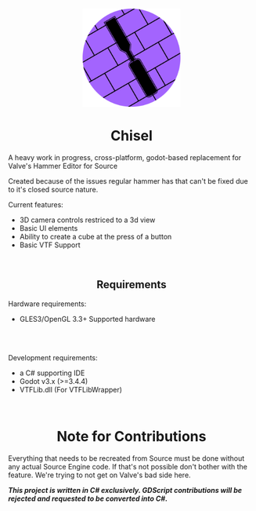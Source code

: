 <p align="center">
<img src="./chisel-icon.svg" width="200" height="200">
<h1 align="center">Chisel</h1>
</p>
A heavy work in progress, cross-platform, godot-based replacement for Valve's Hammer Editor for Source

Created because of the issues regular hammer has that can't be fixed due to it's closed source nature.

Current features:
- 3D camera controls restriced to a 3d view
- Basic UI elements
- Ability to create a cube at the press of a button
- Basic VTF Support
<br>
<h2 align="center"> Requirements </h2>

Hardware requirements:
- GLES3/OpenGL 3.3+ Supported hardware
<br>
<br>

Development requirements:
- a C# supporting IDE
- Godot v3.x (>=3.4.4)
- VTFLib.dll (For VTFLibWrapper)

<br>
<h1 align="center"> Note for Contributions </h1>
Everything that needs to be recreated from Source must be done without any actual Source Engine code. If that's not possible don't bother with the feature. We're trying to not get on Valve's bad side here.

***This project is written in C# exclusively. GDScript contributions will be rejected and requested to be converted into C#.***
